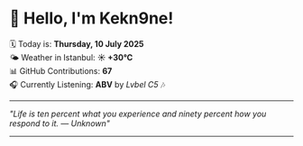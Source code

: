 # 👋 Hello, I'm Kekn9ne!

🗓️ Today is: **Thursday, 10 July 2025**  
🌤️ Weather in Istanbul: **☀️   +30°C**  
📊 GitHub Contributions: **67**  
🎧 Currently Listening: **ABV** by *Lvbel C5* 🎶

---

_"Life is ten percent what you experience and ninety percent how you respond to it. — *Unknown*"_

---
